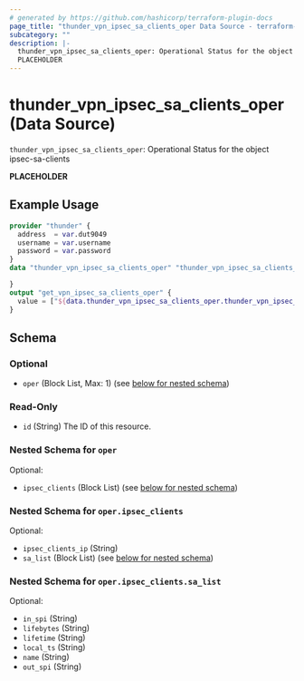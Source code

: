 ```yaml
---
# generated by https://github.com/hashicorp/terraform-plugin-docs
page_title: "thunder_vpn_ipsec_sa_clients_oper Data Source - terraform-provider-thunder"
subcategory: ""
description: |-
  thunder_vpn_ipsec_sa_clients_oper: Operational Status for the object ipsec-sa-clients
  PLACEHOLDER
---
```


# thunder_vpn_ipsec_sa_clients_oper (Data Source)

`thunder_vpn_ipsec_sa_clients_oper`: Operational Status for the object ipsec-sa-clients

__PLACEHOLDER__

## Example Usage

```terraform
provider "thunder" {
  address  = var.dut9049
  username = var.username
  password = var.password
}
data "thunder_vpn_ipsec_sa_clients_oper" "thunder_vpn_ipsec_sa_clients_oper" {

}
output "get_vpn_ipsec_sa_clients_oper" {
  value = ["${data.thunder_vpn_ipsec_sa_clients_oper.thunder_vpn_ipsec_sa_clients_oper}"]
}
```

<!-- schema generated by tfplugindocs -->
## Schema

### Optional

- `oper` (Block List, Max: 1) (see [below for nested schema](#nestedblock--oper))

### Read-Only

- `id` (String) The ID of this resource.

<a id="nestedblock--oper"></a>
### Nested Schema for `oper`

Optional:

- `ipsec_clients` (Block List) (see [below for nested schema](#nestedblock--oper--ipsec_clients))

<a id="nestedblock--oper--ipsec_clients"></a>
### Nested Schema for `oper.ipsec_clients`

Optional:

- `ipsec_clients_ip` (String)
- `sa_list` (Block List) (see [below for nested schema](#nestedblock--oper--ipsec_clients--sa_list))

<a id="nestedblock--oper--ipsec_clients--sa_list"></a>
### Nested Schema for `oper.ipsec_clients.sa_list`

Optional:

- `in_spi` (String)
- `lifebytes` (String)
- `lifetime` (String)
- `local_ts` (String)
- `name` (String)
- `out_spi` (String)


